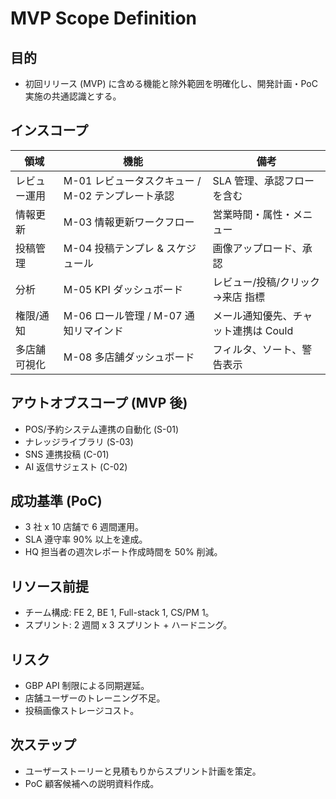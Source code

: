 # MVP Scope Definition

## 目的
- 初回リリース (MVP) に含める機能と除外範囲を明確化し、開発計画・PoC 実施の共通認識とする。

## インスコープ
| 領域 | 機能 | 備考 |
| --- | --- | --- |
| レビュー運用 | M-01 レビュータスクキュー / M-02 テンプレート承認 | SLA 管理、承認フローを含む |
| 情報更新 | M-03 情報更新ワークフロー | 営業時間・属性・メニュー |
| 投稿管理 | M-04 投稿テンプレ & スケジュール | 画像アップロード、承認 |
| 分析 | M-05 KPI ダッシュボード | レビュー/投稿/クリック→来店 指標 |
| 権限/通知 | M-06 ロール管理 / M-07 通知リマインド | メール通知優先、チャット連携は Could |
| 多店舗可視化 | M-08 多店舗ダッシュボード | フィルタ、ソート、警告表示 |

## アウトオブスコープ (MVP 後)
- POS/予約システム連携の自動化 (S-01)
- ナレッジライブラリ (S-03)
- SNS 連携投稿 (C-01)
- AI 返信サジェスト (C-02)

## 成功基準 (PoC)
- 3 社 x 10 店舗で 6 週間運用。
- SLA 遵守率 90% 以上を達成。
- HQ 担当者の週次レポート作成時間を 50% 削減。

## リソース前提
- チーム構成: FE 2, BE 1, Full-stack 1, CS/PM 1。
- スプリント: 2 週間 x 3 スプリント + ハードニング。

## リスク
- GBP API 制限による同期遅延。
- 店舗ユーザーのトレーニング不足。
- 投稿画像ストレージコスト。

## 次ステップ
- ユーザーストーリーと見積もりからスプリント計画を策定。
- PoC 顧客候補への説明資料作成。
